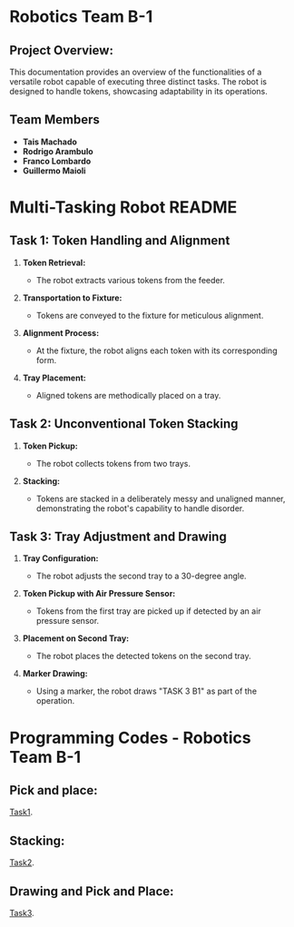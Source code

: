# Robotics Team B-1



## Project Overview:

This documentation provides an overview of the functionalities of a versatile robot capable of executing three distinct tasks. The robot is designed to handle tokens, showcasing adaptability in its operations.

## Team Members

- **Tais Machado**
- **Rodrigo Arambulo**
- **Franco Lombardo**
- **Guillermo Maioli**
# Multi-Tasking Robot README

## Task 1: Token Handling and Alignment

1. **Token Retrieval:**
   - The robot extracts various tokens from the feeder.

2. **Transportation to Fixture:**
   - Tokens are conveyed to the fixture for meticulous alignment.

3. **Alignment Process:**
   - At the fixture, the robot aligns each token with its corresponding form.

4. **Tray Placement:**
   - Aligned tokens are methodically placed on a tray.

## Task 2: Unconventional Token Stacking

1. **Token Pickup:**
   - The robot collects tokens from two trays.

2. **Stacking:**
   - Tokens are stacked in a deliberately messy and unaligned manner, demonstrating the robot's capability to handle disorder.

## Task 3: Tray Adjustment and Drawing

1. **Tray Configuration:**
   - The robot adjusts the second tray to a 30-degree angle.

2. **Token Pickup with Air Pressure Sensor:**
   - Tokens from the first tray are picked up if detected by an air pressure sensor.

3. **Placement on Second Tray:**
   - The robot places the detected tokens on the second tray.

4. **Marker Drawing:**
   - Using a marker, the robot draws "TASK 3 B1" as part of the operation.




# Programming Codes - Robotics Team B-1

## Pick and place:
[Task1](https://github.com/Francolb/GroupB1/blob/main/task%201).

## Stacking:
[Task2](https://github.com/Francolb/GroupB1/blob/main/task%202).

## Drawing and Pick and Place:
[Task3](https://github.com/Francolb/GroupB1/blob/main/task%203).

